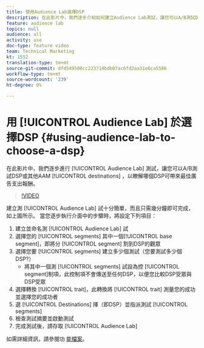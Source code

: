 ```yaml
---
title: 使用Audience Lab選擇DSP
description: 在此影片中，我們逐步介紹如何建立Audience Lab測試，讓您可以A/B測試DSP或其他AAM目標，以瞭解哪個目標可帶來最佳廣告支出報酬。
feature: audience lab
topics: null
audience: all
activity: use
doc-type: feature video
team: Technical Marketing
kt: 1552
translation-type: tm+mt
source-git-commit: dfd549508cc223714bdb07ac6fd2aa31e6ca5586
workflow-type: tm+mt
source-wordcount: '239'
ht-degree: 0%

---
```



# 用 [!UICONTROL Audience Lab] 於選擇DSP {#using-audience-lab-to-choose-a-dsp}

在此影片中，我們逐步進行 [!UICONTROL Audience Lab] 測試，讓您可以A/B測試DSP或其他AAM [!UICONTROL destinations] ，以瞭解哪個DSP可帶來最佳廣告支出報酬。

>[!VIDEO](https://video.tv.adobe.com/v/24923/?quality=12)

建立測 [!UICONTROL Audience Lab] 試十分簡單，而且只需幾分鐘即可完成，如上圖所示。 當您逐步執行介面中的步驟時，將設定下列項目：

1. 建立並命名測 [!UICONTROL Audience Lab] 試
1. 選擇您的 [!UICONTROL segments] 其中一個[!UICONTROL base segment]，即將分 [!UICONTROL segment] 割到DSP的觀眾
1. 選擇您要 [!UICONTROL segments] 建立多少個測試（您要測試多少個DSP?）
   * 將其中一個測 [!UICONTROL segments] 試設為控 [!UICONTROL segment]制項，此控制項不會傳送至任何DSP，以便您比較DSP受眾與DSP受眾
1. 選擇轉換 [!UICONTROL trait]，此轉換將 [!UICONTROL trait] 測量您的成功並選擇您的成功者
1. 選 [!UICONTROL Destinations] 擇（即DSP）並指派測試 [!UICONTROL segments]
1. 檢查測試摘要並啟動測試
1. 完成測試後，請存取 [!UICONTROL Audience Lab]

如需詳細資訊，請參閱功 [能檔案](https://marketing.adobe.com/resources/help/en_US/aam/audience-lab.html)。